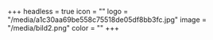 +++
headless = true
icon = ""
logo = "/media/a1c30aa69be558c75518de05df8bb3fc.jpg"
image = "/media/bild2.png"
color = ""
+++
